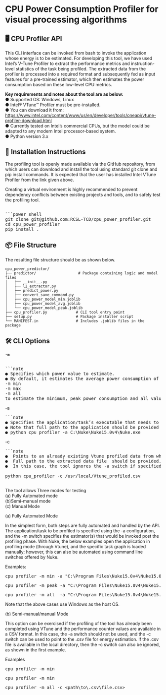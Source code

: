 # CPU Power Consumption Profiler for visual processing algorithms

## 🖥️ CPU Profiler API

This CLI interface can be invoked from bash to invoke the application whose energy is to be estimated. For developing this tool, we have used Intel’s V-Tune Profiler to extract the performance metrics and instruction-level statistics of the task being profiled. The extracted data from the profiler is processed into a required format and subsequently fed as input features for a pre-trained estimator, which then estimates the power consumption based on these low-level CPU metrics.

**Key requirements and notes about the tool are as below:** <br>
● Supported OS: Windows, Linux <br>
● Intel® VTune™ Profiler must be pre-installed. <br>
● You can download it from: https://www.intel.com/content/www/us/en/developer/tools/oneapi/vtune-profiler-download.html <br>
● Currently tested on Intel’s commercial CPUs, but the model could be adapted to any modern Intel processor-based system. <br>
● Python version 3.x




 ## 💾 Installation  Instructions

The profiling tool is openly made available via the GitHub repository, from which users can download and install the tool using standard git clone and pip install commands. It is expected that the user has installed Intel VTune Profiler from the link given above. 

Creating a virtual environment is highly recommended to prevent dependency conflicts between existing projects and tools, and to safely test the profiling tool. 


<pre> 
```power shell
git clone git@github.com:RCSL-TCD/cpu_power_profiler.git
cd cpu_power_profiler
pip install . 
</pre>



## 📦 File Structure

The resulting file structure should be as shown below.

```
cpu_power_predictor/
├── predictor/                   # Package containing logic and model files
│   ├── __init__.py
│   ├── l2_extractor.py
│   ├── predict_power.py
│   ├── convert_save_command.py
│   ├── cpu_power_model_min.joblib
│   ├── cpu_power_model_avg.joblib
│   └── cpu_power_model_peak.joblib
├── cpu_profiler.py             # CLI tool entry point
├── setup.py                    # Package installer script
└── MANIFEST.in                 # Includes .joblib files in the package
```


## 🛠️ CLI Options

**`-m`**
<pre> 
```note
● Specifies which power value to estimate.
● By default, it estimates the average power consumption of the profiled task. You could specify 
-m min
-m max
-m all 
to estimate the minimum, peak power consumption and all values (mix, max and average).
</pre>

-a
<pre>
```note
● Specifies the application/task’s executable that needs to be profiled.
● Note that full path to the application should be provided here. 
● python cpu_profiler -a C:\Nuke\Nuke15.0v4\Nuke.exe  
</pre>

-c
<pre>
```note
●  Points to an already existing Vtune profiled data from which power consumption data needs to be estimated.
●  Full path to the extracted data file  should be provided.
●  In this case, the tool ignores the -a switch if specified

python cpu_profiler -c /usr/local/Vtune_profiled.csv 

</pre>

The tool allows Three modes for testing <br>
(a) Fully Automated mode <br>
(b)Semi-manual mode <br>
(c) Manual Mode  <br>

(a) Fully Automated Mode

In the simplest form, both steps are fully automated and handled by the API. The application/task to be profiled is specified using the -a configuration, and the -m switch specifies the estimator(s) that would be invoked post the profiling phase. With Nuke, the below examples open the application in profiling mode (through Vtune), and the specific task graph is loaded manually; however, this can also be automated using command line switches offered by Nuke. <br>

Examples:  

<pre>
cpu_profiler -m min -a "C:\Program Files\Nuke15.0v4\Nuke15.0.exe  
</pre>

<pre>
cpu_profiler -m peak -a "C:\Program Files\Nuke15.0v4\Nuke15.0.exe
</pre>

<pre>
cpu_profiler -m all  -a "C:\Program Files\Nuke15.0v4\Nuke15.0.exe 
</pre>

Note that the above cases use Windows as the host OS. 

(b) Semi-manual/manual Mode

This option can be exercised if the profiling of the tool has already been completed using VTune and the performance counter values are available in a CSV format. In this case, the -a switch should not be used, and the -c switch can be used to point to the .csv file for energy estimation. If the .csv file is available in the local directory, then the -c switch can also be ignored, as shown in the first example. 

Examples
<pre>
cpu_profiler -m min  
</pre>

<pre>
cpu_profiler -m min  
</pre>

<pre>
cpu_profiler -m all -c &lt;path\to\.csv\file.csv&gt;
</pre>













